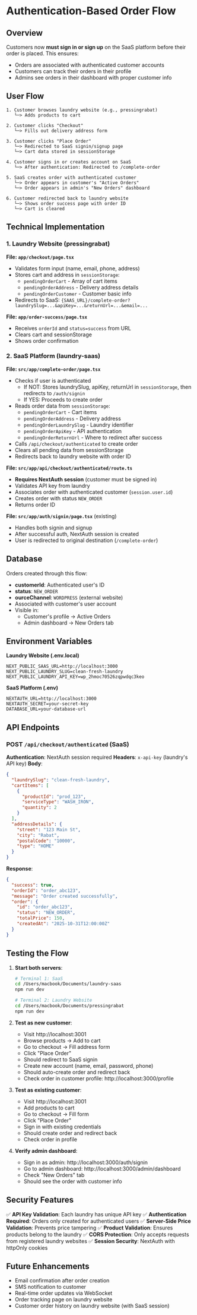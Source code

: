 # Authentication-Based Order Flow

## Overview

Customers now **must sign in or sign up** on the SaaS platform before their order is placed. This ensures:
- Orders are associated with authenticated customer accounts
- Customers can track their orders in their profile
- Admins see orders in their dashboard with proper customer info

## User Flow

```
1. Customer browses laundry website (e.g., pressingrabat)
   └─> Adds products to cart

2. Customer clicks "Checkout"
   └─> Fills out delivery address form
   
3. Customer clicks "Place Order"
   └─> Redirected to SaaS signin/signup page
   └─> Cart data stored in sessionStorage
   
4. Customer signs in or creates account on SaaS
   └─> After authentication: Redirected to /complete-order
   
5. SaaS creates order with authenticated customer
   └─> Order appears in customer's "Active Orders"
   └─> Order appears in admin's "New Orders" dashboard
   
6. Customer redirected back to laundry website
   └─> Shows order success page with order ID
   └─> Cart is cleared
```

## Technical Implementation

### 1. Laundry Website (pressingrabat)

**File: `app/checkout/page.tsx`**
- Validates form input (name, email, phone, address)
- Stores cart and address in `sessionStorage`:
  - `pendingOrderCart` - Array of cart items
  - `pendingOrderAddress` - Delivery address details
  - `pendingOrderCustomer` - Customer basic info
- Redirects to SaaS: `{SAAS_URL}/complete-order?laundrySlug=...&apiKey=...&returnUrl=...&email=...`

**File: `app/order-success/page.tsx`**
- Receives `orderId` and `status=success` from URL
- Clears cart and sessionStorage
- Shows order confirmation

### 2. SaaS Platform (laundry-saas)

**File: `src/app/complete-order/page.tsx`**
- Checks if user is authenticated
  - If NOT: Stores laundrySlug, apiKey, returnUrl in `sessionStorage`, then redirects to `/auth/signin`
  - If YES: Proceeds to create order
- Reads order data from `sessionStorage`:
  - `pendingOrderCart` - Cart items
  - `pendingOrderAddress` - Delivery address
  - `pendingOrderLaundrySlug` - Laundry identifier
  - `pendingOrderApiKey` - API authentication
  - `pendingOrderReturnUrl` - Where to redirect after success
- Calls `/api/checkout/authenticated` to create order
- Clears all pending data from sessionStorage
- Redirects back to laundry website with order ID

**File: `src/app/api/checkout/authenticated/route.ts`**
- **Requires NextAuth session** (customer must be signed in)
- Validates API key from laundry
- Associates order with authenticated customer (`session.user.id`)
- Creates order with status `NEW_ORDER`
- Returns order ID

**File: `src/app/auth/signin/page.tsx`** (existing)
- Handles both signin and signup
- After successful auth, NextAuth session is created
- User is redirected to original destination (`/complete-order`)

## Database

Orders created through this flow:
- **customerId**: Authenticated user's ID
- **status**: `NEW_ORDER`
- **ourceChannel**: `WORDPRESS` (external website)
- Associated with customer's user account
- Visible in:
  - Customer's profile → Active Orders
  - Admin dashboard → New Orders tab

## Environment Variables

**Laundry Website (.env.local)**
```env
NEXT_PUBLIC_SAAS_URL=http://localhost:3000
NEXT_PUBLIC_LAUNDRY_SLUG=clean-fresh-laundry
NEXT_PUBLIC_LAUNDRY_API_KEY=wp_2hmoc70526zqpwdqc3keo
```

**SaaS Platform (.env)**
```env
NEXTAUTH_URL=http://localhost:3000
NEXTAUTH_SECRET=your-secret-key
DATABASE_URL=your-database-url
```

## API Endpoints

### POST `/api/checkout/authenticated` (SaaS)
**Authentication**: NextAuth session required
**Headers**: `x-api-key` (laundry's API key)
**Body**:
```json
{
  "laundrySlug": "clean-fresh-laundry",
  "cartItems": [
    {
      "productId": "prod_123",
      "serviceType": "WASH_IRON",
      "quantity": 2
    }
  ],
  "addressDetails": {
    "street": "123 Main St",
    "city": "Rabat",
    "postalCode": "10000",
    "type": "HOME"
  }
}
```

**Response**:
```json
{
  "success": true,
  "orderId": "order_abc123",
  "message": "Order created successfully",
  "order": {
    "id": "order_abc123",
    "status": "NEW_ORDER",
    "totalPrice": 150,
    "createdAt": "2025-10-31T12:00:00Z"
  }
}
```

## Testing the Flow

1. **Start both servers**:
   ```bash
   # Terminal 1: SaaS
   cd /Users/macbook/Documents/laundry-saas
   npm run dev

   # Terminal 2: Laundry Website
   cd /Users/macbook/Documents/pressingrabat
   npm run dev
   ```

2. **Test as new customer**:
   - Visit http://localhost:3001
   - Browse products → Add to cart
   - Go to checkout → Fill address form
   - Click "Place Order"
   - Should redirect to SaaS signin
   - Create new account (name, email, password, phone)
   - Should auto-create order and redirect back
   - Check order in customer profile: http://localhost:3000/profile

3. **Test as existing customer**:
   - Visit http://localhost:3001
   - Add products to cart
   - Go to checkout → Fill form
   - Click "Place Order"
   - Sign in with existing credentials
   - Should create order and redirect back
   - Check order in profile

4. **Verify admin dashboard**:
   - Sign in as admin: http://localhost:3000/auth/signin
   - Go to admin dashboard: http://localhost:3000/admin/dashboard
   - Check "New Orders" tab
   - Should see the order with customer info

## Security Features

✅ **API Key Validation**: Each laundry has unique API key
✅ **Authentication Required**: Orders only created for authenticated users
✅ **Server-Side Price Validation**: Prevents price tampering
✅ **Product Validation**: Ensures products belong to the laundry
✅ **CORS Protection**: Only accepts requests from registered laundry websites
✅ **Session Security**: NextAuth with httpOnly cookies

## Future Enhancements

- Email confirmation after order creation
- SMS notification to customer
- Real-time order updates via WebSocket
- Order tracking page on laundry website
- Customer order history on laundry website (with SaaS session)
